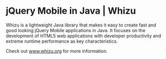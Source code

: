 jQuery Mobile in  Java | Whizu
==============================

Whizu is a lightweight Java library that makes it easy to create fast and good looking jQuery Mobile 
applications in Java. It focuses on the development of HTML5 web applications with developer productivity 
and extreme runtime performance as key characteristics. 

Check out www.whizu.org for more information.
